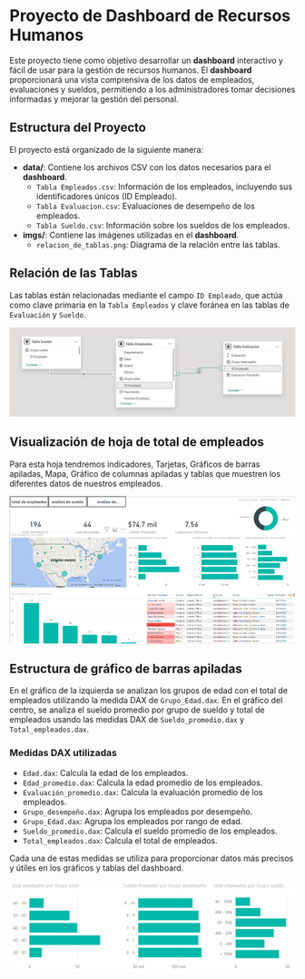 # Proyecto de Dashboard de Recursos Humanos

Este proyecto tiene como objetivo desarrollar un **dashboard** interactivo y fácil de usar para la gestión de recursos humanos. El **dashboard** proporcionará una vista comprensiva de los datos de empleados, evaluaciones y sueldos, permitiendo a los administradores tomar decisiones informadas y mejorar la gestión del personal.

## Estructura del Proyecto

El proyecto está organizado de la siguiente manera:

- **data/**: Contiene los archivos CSV con los datos necesarios para el **dashboard**.
  - `Tabla Empleados.csv`: Información de los empleados, incluyendo sus identificadores únicos (ID Empleado).
  - `Tabla Evaluacion.csv`: Evaluaciones de desempeño de los empleados.
  - `Tabla Sueldo.csv`: Información sobre los sueldos de los empleados.
- **imgs/**: Contiene las imágenes utilizadas en el **dashboard**.
  - `relacion_de_tablas.png`: Diagrama de la relación entre las tablas.

## Relación de las Tablas

Las tablas están relacionadas mediante el campo `ID Empleado`, que actúa como clave primaria en la `Tabla Empleados` y clave foránea en las tablas de `Evaluación` y `Sueldo`.

![Relación de Tablas](./imgs/relacion_de_tablas.png)


## Visualización de hoja de total de empleados

Para esta hoja tendremos indicadores, Tarjetas, Gráficos de barras apiladas, Mapa, Gráfico de columnas apiladas y tablas que muestren los diferentes datos de nuestros empleados.

![Hoja total empleados](./imgs/Hoja_total_empleados.png)

## Estructura de gráfico de barras apiladas

En el gráfico de la izquierda se analizan los grupos de edad con el total de empleados utilizando la medida DAX de `Grupo_Edad.dax`. En el gráfico del centro, se analiza el sueldo promedio por grupo de sueldo y total de empleados usando las medidas DAX de `Sueldo_promedio.dax` y `Total_empleados.dax`.

### Medidas DAX utilizadas 

- `Edad.dax`: Calcula la edad de los empleados.
- `Edad_promedio.dax`: Calcula la edad promedio de los empleados.
- `Evaluación_promedio.dax`: Calcula la evaluación promedio de los empleados.
- `Grupo_desempeño.dax`: Agrupa los empleados por desempeño.
- `Grupo_Edad.dax`: Agrupa los empleados por rango de edad.
- `Sueldo_promedio.dax`: Calcula el sueldo promedio de los empleados.
- `Total_empleados.dax`: Calcula el total de empleados.

Cada una de estas medidas se utiliza para proporcionar datos más precisos y útiles en los gráficos y tablas del dashboard.

![Estructura de gráfico de barras apiladas](./imgs/barras_apiladas_total_empleados.png)
